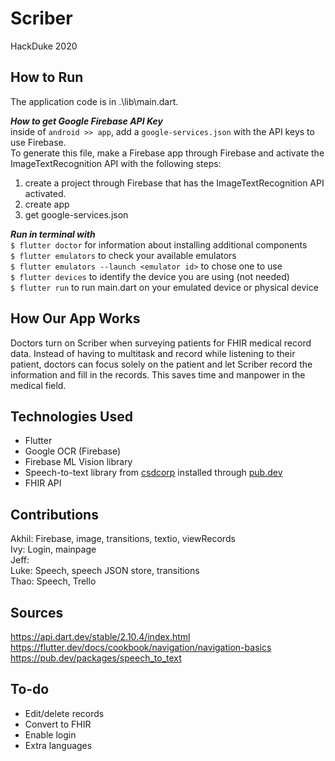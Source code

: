 # Scriber
HackDuke 2020

## How to Run
The application code is in .\lib\main.dart.  

***How to get Google Firebase API Key***  
inside of ```android >> app```, add a ```google-services.json``` with the API keys to use Firebase.  
To generate this file, make a Firebase app through Firebase and activate the ImageTextRecognition API with the following steps:  
1. create a project through Firebase that has the ImageTextRecognition API activated.  
2. create app
3. get google-services.json

***Run in terminal with***  
```$ flutter doctor``` for information about installing additional components  
```$ flutter emulators``` to check your available emulators  
```$ flutter emulators --launch <emulator id>``` to chose one to use  
```$ flutter devices``` to identify the device you are using (not needed)  
```$ flutter run``` to run main.dart on your emulated device or physical device 

## How Our App Works
Doctors turn on Scriber when surveying patients for FHIR medical record data. Instead of having to multitask and record while listening to their patient, doctors can focus solely on the patient and let Scriber record the information and fill in the records. This saves time and manpower in the medical field. 

## Technologies Used
- Flutter
- Google OCR (Firebase)
- Firebase ML Vision library
- Speech-to-text library from [csdcorp](https://pub.dev/packages/speech_to_text) installed through [pub.dev](https://flutter.dev/docs/development/packages-and-plugins/using-packages)
- FHIR API

## Contributions
Akhil: Firebase, image, transitions, textio, viewRecords  
Ivy: Login, mainpage  
Jeff:   
Luke: Speech, speech JSON store, transitions  
Thao: Speech, Trello  

## Sources
https://api.dart.dev/stable/2.10.4/index.html
https://flutter.dev/docs/cookbook/navigation/navigation-basics
https://pub.dev/packages/speech_to_text

## To-do
- Edit/delete records
- Convert to FHIR
- Enable login
- Extra languages
